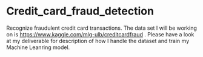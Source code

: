 # Credit_card_fraud_detection
 Recognize fraudulent credit card transactions. 
 The data set I will be working on is https://www.kaggle.com/mlg-ulb/creditcardfraud .
 Please have a look at my deliverable for description of how I handle the dataset and train my Machine Leanring model. 
 
